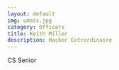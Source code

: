 ```yaml
---
layout: default
img: umass.jpg
category: Officers
title: Keith Miller
description: Hacker Extrordinaire
---
```

 CS Senior
